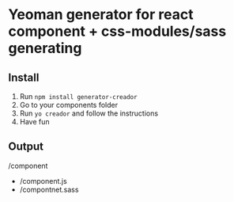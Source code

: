 # Yeoman generator for react component + css-modules/sass generating

## Install

1. Run `npm install generator-creador`
1. Go to your components folder
1. Run `yo creador` and follow the instructions
1. Have fun

## Output

/component

- /component.js
- /compontnet.sass
